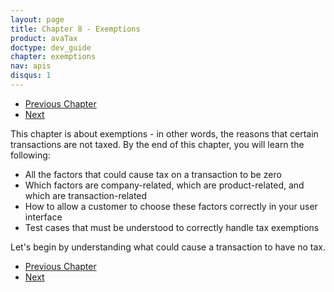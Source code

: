```yaml
---
layout: page
title: Chapter 8 - Exemptions
product: avaTax
doctype: dev_guide
chapter: exemptions
nav: apis
disqus: 1
---
```


<ul class="pager">
  <li class="previous"><a href="/avatax/dev-guide/shipping-and-handling/"><i class="glyphicon glyphicon-chevron-left"></i>Previous Chapter</a></li>
  <li class="next"><a href="/avatax/dev-guide/exemptions/what-cause-tax-to-be-zero/">Next<i class="glyphicon glyphicon-chevron-right"></i></a></li>
</ul>

This chapter is about exemptions - in other words, the reasons that certain transactions are not taxed.  By the end of this chapter, you will learn the following:
<ul class="dev-guide-list">
    <li>All the factors that could cause tax on a transaction to be zero</li>
    <li>Which factors are company-related, which are product-related, and which are transaction-related</li>
    <li>How to allow a customer to choose these factors correctly in your user interface</li>
    <li>Test cases that must be understood to correctly handle tax exemptions</li>
</ul>

Let's begin by understanding what could cause a transaction to have no tax.


<ul class="pager">
  <li class="previous"><a href="/avatax/dev-guide/shipping-and-handling/"><i class="glyphicon glyphicon-chevron-left"></i>Previous Chapter</a></li>
  <li class="next"><a href="/avatax/dev-guide/exemptions/what-cause-tax-to-be-zero/">Next<i class="glyphicon glyphicon-chevron-right"></i></a></li>
</ul>